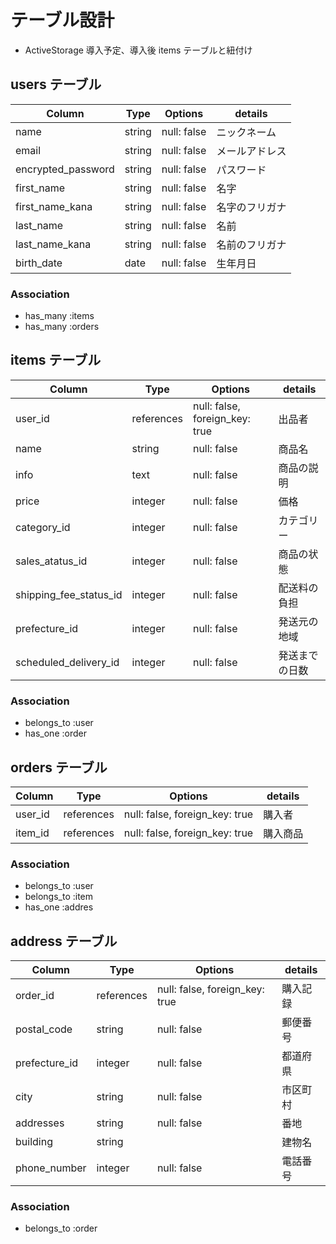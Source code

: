 # テーブル設計

- ActiveStorage 導入予定、導入後 items テーブルと紐付け

## users テーブル

| Column             | Type   | Options     | details        |
| ------------------ | ------ | ----------- | -------------- |
| name               | string | null: false | ニックネーム   |
| email              | string | null: false | メールアドレス |
| encrypted_password | string | null: false | パスワード     |
| first_name         | string | null: false | 名字           |
| first_name_kana    | string | null: false | 名字のフリガナ |
| last_name          | string | null: false | 名前           |
| last_name_kana     | string | null: false | 名前のフリガナ |
| birth_date         | date   | null: false | 生年月日       |

### Association

- has_many :items
- has_many :orders

## items テーブル

| Column                 | Type       | Options                        | details        |
| ---------------------- | ---------- | ------------------------------ | -------------- |
| user_id                | references | null: false, foreign_key: true | 出品者         |
| name                   | string     | null: false                    | 商品名         |
| info                   | text       | null: false                    | 商品の説明     |
| price                  | integer    | null: false                    | 価格           |
| category_id            | integer    | null: false                    | カテゴリー     |
| sales_atatus_id        | integer    | null: false                    | 商品の状態     |
| shipping_fee_status_id | integer    | null: false                    | 配送料の負担   |
| prefecture_id          | integer    | null: false                    | 発送元の地域   |
| scheduled_delivery_id  | integer    | null: false                    | 発送までの日数 |

### Association

- belongs_to :user
- has_one :order

## orders テーブル

| Column  | Type       | Options                        | details  |
| ------- | ---------- | ------------------------------ | -------- |
| user_id | references | null: false, foreign_key: true | 購入者   |
| item_id | references | null: false, foreign_key: true | 購入商品 |

### Association

- belongs_to :user
- belongs_to :item
- has_one :addres

## address テーブル

| Column        | Type       | Options                        | details  |
| ------------- | ---------- | ------------------------------ | -------- |
| order_id      | references | null: false, foreign_key: true | 購入記録 |
| postal_code   | string     | null: false                    | 郵便番号 |
| prefecture_id | integer    | null: false                    | 都道府県 |
| city          | string     | null: false                    | 市区町村 |
| addresses     | string     | null: false                    | 番地     |
| building      | string     |                                | 建物名   |
| phone_number  | integer    | null: false                    | 電話番号 |

### Association

- belongs_to :order

